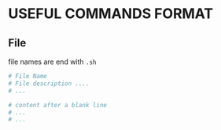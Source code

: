 # USEFUL COMMANDS FORMAT

## File

file names are end with `.sh`

``` bash
# File Name
# File description ....
# ...

# content after a blank line
# ...
# ... 
```
